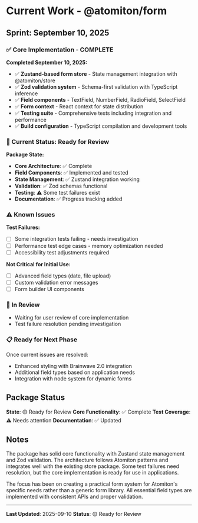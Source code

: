 # Current Work - @atomiton/form

## Sprint: September 10, 2025

### ✅ Core Implementation - COMPLETE

**Completed September 10, 2025:**

- ✅ **Zustand-based form store** - State management integration with @atomiton/store
- ✅ **Zod validation system** - Schema-first validation with TypeScript inference
- ✅ **Field components** - TextField, NumberField, RadioField, SelectField
- ✅ **Form context** - React context for state distribution
- ✅ **Testing suite** - Comprehensive tests including integration and performance
- ✅ **Build configuration** - TypeScript compilation and development tools

### 🔄 Current Status: Ready for Review

**Package State:**

- **Core Architecture**: ✅ Complete
- **Field Components**: ✅ Implemented and tested
- **State Management**: ✅ Zustand integration working
- **Validation**: ✅ Zod schemas functional
- **Testing**: ⚠️ Some test failures exist
- **Documentation**: ✅ Progress tracking added

### ⚠️ Known Issues

**Test Failures:**

- [ ] Some integration tests failing - needs investigation
- [ ] Performance test edge cases - memory optimization needed
- [ ] Accessibility test adjustments required

**Not Critical for Initial Use:**

- [ ] Advanced field types (date, file upload)
- [ ] Custom validation error messages
- [ ] Form builder UI components

### 🔄 In Review

- Waiting for user review of core implementation
- Test failure resolution pending investigation

### 📋 Ready for Next Phase

Once current issues are resolved:

- Enhanced styling with Brainwave 2.0 integration
- Additional field types based on application needs
- Integration with node system for dynamic forms

## Package Status

**State**: 🟡 Ready for Review
**Core Functionality**: ✅ Complete
**Test Coverage**: ⚠️ Needs attention
**Documentation**: ✅ Updated

## Notes

The package has solid core functionality with Zustand state management and Zod validation. The architecture follows Atomiton patterns and integrates well with the existing store package. Some test failures need resolution, but the core implementation is ready for use in applications.

The focus has been on creating a practical form system for Atomiton's specific needs rather than a generic form library. All essential field types are implemented with consistent APIs and proper validation.

---

**Last Updated**: 2025-09-10
**Status**: 🟡 Ready for Review